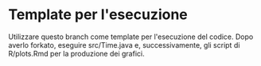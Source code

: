 # Template per l'esecuzione

Utilizzare questo branch come template per l'esecuzione del codice. Dopo averlo forkato, eseguire src/Time.java e, successivamente, gli script di R/plots.Rmd per la produzione dei grafici.


